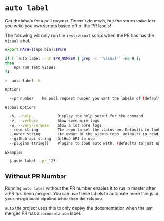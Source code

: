# `auto label`

Get the labels for a pull request. Doesn't do much, but the return value lets you write you own scripts based off of the PR labels!

The following will only run the `test:visual` script when the PR has has the `Visual` label.

```sh
export PATH=$(npm bin):$PATH

if [ `auto label --pr $PR_NUMBER | grep -c '^Visual'` -ne 0 ];
then
    npm run test:visual
fi
```

```bash
>  auto label -h

Options

  --pr number   The pull request number you want the labels of (defaults to last merged PR)

Global Options

  -h, --help            Display the help output for the command
  -v, --verbose         Show some more logs
  -w, --very-verbose    Show a lot more logs
  --repo string         The repo to set the status on. Defaults to looking in the package definition for the platform
  --owner string        The owner of the GitHub repo. Defaults to reading from the package definition for the platform
  --github-api string   GitHub API to use
  --plugins string[]    Plugins to load auto with. (defaults to just npm)

Examples

  $ auto label --pr 123
```

## Without PR Number

Running `auto label` without the PR number enables it to run in master after a PR has been merged. You can use these labels to automate more things in your merge build pipeline other than the release.

`auto` the project uses this to only deploy the documentation when the last merged PR has a `documentation` label.
